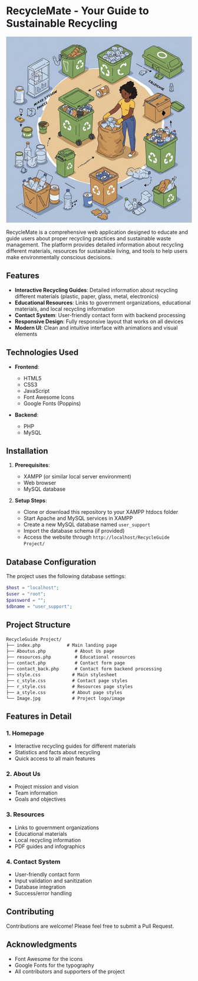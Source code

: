 # RecycleMate - Your Guide to Sustainable Recycling

![RecycleMate Logo](Image.jpg)

RecycleMate is a comprehensive web application designed to educate and guide users about proper recycling practices and sustainable waste management. The platform provides detailed information about recycling different materials, resources for sustainable living, and tools to help users make environmentally conscious decisions.

## Features

- **Interactive Recycling Guides**: Detailed information about recycling different materials (plastic, paper, glass, metal, electronics)
- **Educational Resources**: Links to government organizations, educational materials, and local recycling information
- **Contact System**: User-friendly contact form with backend processing
- **Responsive Design**: Fully responsive layout that works on all devices
- **Modern UI**: Clean and intuitive interface with animations and visual elements

## Technologies Used

- **Frontend**:
  - HTML5
  - CSS3
  - JavaScript
  - Font Awesome Icons
  - Google Fonts (Poppins)

- **Backend**:
  - PHP
  - MySQL

## Installation

1. **Prerequisites**:
   - XAMPP (or similar local server environment)
   - Web browser
   - MySQL database

2. **Setup Steps**:
   - Clone or download this repository to your XAMPP htdocs folder
   - Start Apache and MySQL services in XAMPP
   - Create a new MySQL database named `user_support`
   - Import the database schema (if provided)
   - Access the website through `http://localhost/RecycleGuide Project/`

## Database Configuration

The project uses the following database settings:
```php
$host = "localhost";
$user = "root";
$password = "";
$dbname = "user_support";
```

## Project Structure

```
RecycleGuide Project/
├── index.php          # Main landing page
├── Aboutus.php           # About Us page
├── resources.php         # Educational resources
├── contact.php           # Contact form page
├── contact_back.php      # Contact form backend processing
├── style.css            # Main stylesheet
├── c_style.css          # Contact page styles
├── r_style.css          # Resources page styles
├── a_style.css          # About page styles
└── Image.jpg            # Project logo/image
```

## Features in Detail

### 1. Homepage
- Interactive recycling guides for different materials
- Statistics and facts about recycling
- Quick access to all main features

### 2. About Us
- Project mission and vision
- Team information
- Goals and objectives

### 3. Resources
- Links to government organizations
- Educational materials
- Local recycling information
- PDF guides and infographics

### 4. Contact System
- User-friendly contact form
- Input validation and sanitization
- Database integration
- Success/error handling

## Contributing

Contributions are welcome! Please feel free to submit a Pull Request.

## Acknowledgments

- Font Awesome for the icons
- Google Fonts for the typography
- All contributors and supporters of the project 
